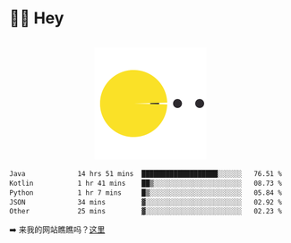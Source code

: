 
# 👋🏻 Hey
<div align="center">
	<br>
	<img src="https://raw.githubusercontent.com/Aniket965/Aniket965/master/pacman.svg?sanitize=true" width="200" height="200">
	<br>
</div>

<!--START_SECTION:waka-->

```txt
Java             14 hrs 51 mins  ███████████████████░░░░░░   76.51 %
Kotlin           1 hr 41 mins    ██▒░░░░░░░░░░░░░░░░░░░░░░   08.73 %
Python           1 hr 7 mins     █▒░░░░░░░░░░░░░░░░░░░░░░░   05.84 %
JSON             34 mins         ▓░░░░░░░░░░░░░░░░░░░░░░░░   02.92 %
Other            25 mins         ▓░░░░░░░░░░░░░░░░░░░░░░░░   02.23 %
```

<!--END_SECTION:waka-->

 ➡️  来我的网站瞧瞧吗？[这里](https://www.shaolongfei.com)

